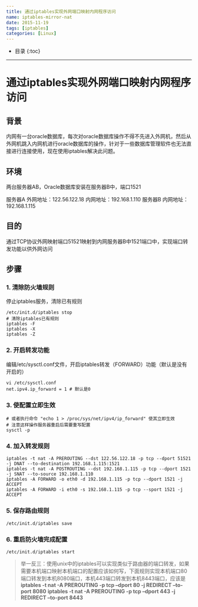 ```yaml
---
title: 通过iptables实现外网端口映射内网程序访问
name: iptables-mirror-nat
date: 2015-11-19
tags: [iptables]
categories: [Linux]
---
```


* 目录
{:toc}

---

# 通过iptables实现外网端口映射内网程序访问

## 背景

内网有一台oracle数据库，每次对oracle数据库操作不得不先进入外网机，然后从外网机跳入内网机进行oracle数据库的操作，针对于一些数据库管理软件也无法直接进行连接使用，现在使用iptables解决此问题。

## 环境

两台服务器AB，Oracle数据库安装在服务器B中，端口1521

服务器A 外网地址：122.56.122.18 内网地址：192.168.1.110
服务器B 内网地址：192.168.1.115

## 目的

通过TCP协议外网映射端口51521映射到内网服务器B中1521端口中，实现端口转发功能以供外网访问

## 步骤

### 1. 清除防火墙规则

停止iptables服务，清除已有规则

```shell
/etc/init.d/iptables stop
# 清除iptables已有规则
iptables -F
iptables -X
iptables -Z
```

### 2. 开启转发功能

编辑/etc/sysctl.conf文件，开启iptables转发（FORWARD）功能（默认是没有开启的）

```
vi /etc/sysctl.conf
net.ipv4.ip_forward = 1 # 默认是0
```

### 3. 使配置立即生效

```shell
# 或者执行命令 "echo 1 > /proc/sys/net/ipv4/ip_forward" 使其立即生效
# 注意这样操作服务器重启后需要重写配置
sysctl -p
```

### 4. 加入转发规则

```shell
iptables -t nat -A PREROUTING --dst 122.56.122.18 -p tcp --dport 51521 -j DNAT --to-destination 192.168.1.115:1521
iptables -t nat -A POSTROUTING --dst 192.168.1.115 -p tcp --dport 1521 -j SNAT --to-source 192.168.1.110
iptables -A FORWARD -o eth0 -d 192.168.1.115 -p tcp --dport 1521 -j ACCEPT
iptables -A FORWARD -i eth0 -s 192.168.1.115 -p tcp --sport 1521 -j ACCEPT
```

### 5. 保存路由规则

```shell
/etc/init.d/iptables save
```

### 6. 重启防火墙完成配置

```shell
/etc/init.d/iptables start
```

> 举一反三：使用unix中的iptables可以实现类似于路由器的端口转发，如果需要本机端口映射本机端口的配置应该如何写，下面规则实现本机端口80端口转发到本机8080端口，本机443端口转发到本机8443端口，应该是
> **iptables -t nat -A PREROUTING -p tcp –dport 80 -j REDIRECT –to-port 8080**
> **iptables -t nat -A PREROUTING -p tcp –dport 443 -j REDIRECT –to-port 8443**